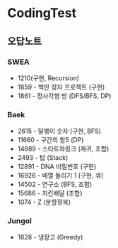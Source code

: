 # CodingTest

## 오답노트

### SWEA
 - 1210(구현, Recursion)
 - 1859 - 백만 장자 프로젝트 (구현)
 - 1861 - 정사각형 방 (DFS/BFS, DP)

### Baek
 - 2615 - 달팽이 숫자 (구현, BFS)
 - 11660 - 구간의 합5 (DP)
 - 14889 - 스타트와링크 (재귀, 조합)
 - 2493 - 탑 (Stack)
 - 12891 - DNA 비밀번호 (구현)
 - 16926 - 배열 돌리기 1 (구현, 큐)
 - 14502 - 연구소 (BFS, 조합)
 - 15686 - 치킨배달 (조합)
 - 1074 - Z (분할정복)

### Jungol
 - 1828 - 냉장고 (Greedy)
